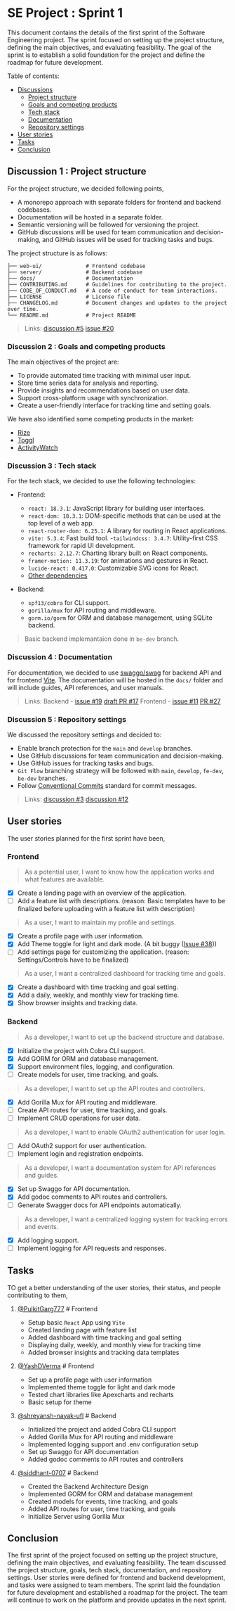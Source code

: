 # SE Project : Sprint 1

This document contains the details of the first sprint of the Software Engineering project. The sprint focused on setting up the project structure, defining the main objectives, and evaluating feasibility. The goal of the sprint is to establish a solid foundation for the project and define the roadmap for future development.

Table of contents:

- [Discussions](#discussion-1--project-structure)
  - [Project structure](#discussion-1--project-structure)
  - [Goals and competing products](#discussion-2--goals-and-competing-products)
  - [Tech stack](#discussion-3--tech-stack)
  - [Documentation](#discussion-4--documentation)
  - [Repository settings](#discussion-5--repository-settings)
- [User stories](#user-stories)
- [Tasks](#tasks)
- [Conclusion](#conclusion)

## Discussion 1 : Project structure

For the project structure, we decided following points,

- A monorepo approach with separate folders for frontend and backend codebases.
- Documentation will be hosted in a separate folder.
- Semantic versioning will be followed for versioning the project.
- GitHub discussions will be used for team communication and decision-making, and GitHub issues will be used for tracking tasks and bugs.

The project structure is as follows:

```project-name/
├── web-ui/              # Frontend codebase
├── server/              # Backend codebase
├── docs/                # Documentation
├── CONTRIBUTING.md      # Guidelines for contributing to the project.
├── CODE_OF_CONDUCT.md   # A code of conduct for team interactions.
├── LICENSE              # License file
├── CHANGELOG.md         # Document changes and updates to the project over time.
└── README.md            # Project README
```

> Links: [discussion #5](https://github.com/timelygator/TimelyGator/discussions/5) [issue #20](https://github.com/timelygator/TimelyGator/issues/20)

### Discussion 2 : Goals and competing products

The main objectives of the project are:

- To provide automated time tracking with minimal user input.
- Store time series data for analysis and reporting.
- Provide insights and recommendations based on user data.
- Support cross-platform usage with synchronization.
- Create a user-friendly interface for tracking time and setting goals.

We have also identified some competing products in the market:

- [Rize](https://www.rize.io/)
- [Toggl](https://toggl.com/)
- [ActivityWatch](https://activitywatch.net/)

### Discussion 3 : Tech stack

For the tech stack, we decided to use the following technologies:

- Frontend:
  - `react: 18.3.1`: JavaScript library for building user interfaces.
  - `react-dom: 18.3.1`: DOM-specific methods that can be used at the top level of a web app.
  - `react-router-dom: 6.25.1`: A library for routing in React applications.
  - `vite: 5.3.4`: Fast build tool.
  -`tailwindcss: 3.4.7`: Utility-first CSS framework for rapid UI development.
  - `recharts: 2.12.7`: Charting library built on React components.
  - `framer-motion: 11.3.19`: for animations and gestures in React.
  - `lucide-react: 0.417.0`: Customizable SVG icons for React.
  - [Other dependencies](https://github.com/timelygator/TimelyGator/discussions/2#discussioncomment-12105543)

- Backend:
  - `spf13/cobra` for CLI support.
  - `gorilla/mux` for API routing and middleware.
  - `gorm.io/gorm` for ORM and database management, using SQLite backend.

> Basic backend implemantaion done in `be-dev` branch.

### Discussion 4 : Documentation

For documentation, we decided to use [swaggo/swag](https://github.com/swaggo/swag) for backend API and for frontend [Vite](https://vite.dev/guide). The documentation will be hosted in the `docs/` folder and will include guides, API references, and user manuals.

> Links:
  Backend - [issue #19](https://github.com/timelygator/TimelyGator/issues/19) [draft PR #17](https://github.com/timelygator/TimelyGator/pull/17)
  Frontend - [issue #11](https://github.com/timelygator/TimelyGator/issues/11) [PR #27](https://github.com/timelygator/TimelyGator/pull/27)

### Discussion 5 : Repository settings

We discussed the repository settings and decided to:

- Enable branch protection for the `main` and `develop` branches.
- Use GitHub discussions for team communication and decision-making.
- Use GitHub issues for tracking tasks and bugs.
- `Git Flow` branching strategy will be followed with `main`, `develop`, `fe-dev`, `be-dev` branches.
- Follow [Conventional Commits](https://www.conventionalcommits.org/en/v1.0.0/) standard for commit messages.

> Links: [discussion #3](https://github.com/timelygator/TimelyGator/discussions/3) [discussion #12](https://github.com/timelygator/TimelyGator/discussions/12)

## User stories

The user stories planned for the first sprint have been,

### Frontend

> As a potential user, I want to know how the application works and what features are available.

- [x] Create a landing page with an overview of the application.
- [ ] Add a feature list with descriptions. (reason: Basic templates have to be finalized before uploading with a feature list with description)

> As a user, I want to maintain my profile and settings.

- [x] Create a profile page with user information.
- [x] Add Theme toggle for light and dark mode. (A bit buggy ([Issue #38](https://github.com/timelygator/TimelyGator/issues/38)))
- [ ] Add settings page for customizing the application. (reason: Settings/Controls have to be finalized)

> As a user, I want a centralized dashboard for tracking time and goals.

- [x] Create a dashboard with time tracking and goal setting.
- [x] Add a daily, weekly, and monthly view for tracking time. 
- [x] Show browser insights and tracking data.

### Backend

> As a developer, I want to set up the backend structure and database.

- [x] Initialize the project with Cobra CLI support.
- [x] Add GORM for ORM and database management.
- [x] Support environment files, logging, and configuration.
- [ ] Create models for user, time tracking, and goals.

> As a developer, I want to set up the API routes and controllers.

- [x] Add Gorilla Mux for API routing and middleware.
- [ ] Create API routes for user, time tracking, and goals.
- [ ] Implement CRUD operations for user data.

> As a developer, I want to enable OAuth2 authentication for user login.

- [ ] Add OAuth2 support for user authentication.
- [ ] Implement login and registration endpoints.

> As a developer, I want a documentation system for API references and guides.

- [x] Set up Swaggo for API documentation.
- [x] Add godoc comments to API routes and controllers.
- [ ] Generate Swagger docs for API endpoints automatically.

> As a developer, I want a centralized logging system for tracking errors and events.

- [x] Add logging support.
- [ ] Implement logging for API requests and responses.

## Tasks

TO get a better understanding of the user stories, their status, and people contributing to them,

1. [@PulkitGarg777](https://github.com/PulkitGarg777) # Frontend
    - Setup basic `React` App using `Vite`
    - Created landing page with feature list
    - Added dashboard with time tracking and goal setting
    - Displaying daily, weekly, and monthly view for tracking time
    - Added browser insights and tracking data templates

3. [@YashDVerma](https://github.com/YashDVerma) # Frontend
    - Set up a profile page with user information
    - Implemented theme toggle for light and dark mode
    - Tested chart libraries like Apexcharts and recharts
    - Basic setup for theme

4. [@shreyansh-nayak-ufl](https://github.com/shreyansh-nayak-ufl) # Backend
    - Initialized the project and added Cobra CLI support
    - Added Gorilla Mux for API routing and middleware
    - Implemented logging support and .env configuration setup
    - Set up Swaggo for API documentation
    - Added godoc comments to API routes and controllers

5. [@siddhant-0707](https://github.com/siddhant-0707) # Backend
    - Created the Backend Architecture Design
    - Implemented GORM for ORM and database management
    - Created models for events, time tracking, and goals
    - Added API routes for user, time tracking, and goals
    - Initialize Server using Gorilla Mux

## Conclusion

The first sprint of the project focused on setting up the project structure, defining the main objectives, and evaluating feasibility. The team discussed the project structure, goals, tech stack, documentation, and repository settings. User stories were defined for frontend and backend development, and tasks were assigned to team members. The sprint laid the foundation for future development and established a roadmap for the project. The team will continue to work on the platform and provide updates in the next sprint.
